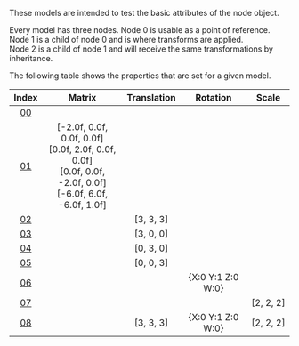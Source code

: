These models are intended to test the basic attributes of the node object.  

Every model has three nodes. Node 0 is usable as a point of reference. Node 1 is a child of node 0 and is where transforms are applied.  
Node 2 is a child of node 1 and will receive the same transformations by inheritance.  

The following table shows the properties that are set for a given model.  


Index | Matrix | Translation | Rotation | Scale
:---: | :---: | :---: | :---: | :---:
[00](./Node_Attribute_00.gltf) |   |   |   |  
[01](./Node_Attribute_01.gltf) | [-2.0f, 0.0f, 0.0f, 0.0f]<br>[0.0f, 2.0f, 0.0f, 0.0f]<br>[0.0f, 0.0f, -2.0f, 0.0f]<br>[-6.0f, 6.0f, -6.0f, 1.0f]<br> |   |   |  
[02](./Node_Attribute_02.gltf) |   | [3,&nbsp;3,&nbsp;3] |   |  
[03](./Node_Attribute_03.gltf) |   | [3,&nbsp;0,&nbsp;0] |   |  
[04](./Node_Attribute_04.gltf) |   | [0,&nbsp;3,&nbsp;0] |   |  
[05](./Node_Attribute_05.gltf) |   | [0,&nbsp;0,&nbsp;3] |   |  
[06](./Node_Attribute_06.gltf) |   |   | {X:0 Y:1 Z:0 W:0} |  
[07](./Node_Attribute_07.gltf) |   |   |   | [2,&nbsp;2,&nbsp;2]
[08](./Node_Attribute_08.gltf) |   | [3,&nbsp;3,&nbsp;3] | {X:0 Y:1 Z:0 W:0} | [2,&nbsp;2,&nbsp;2]
 
